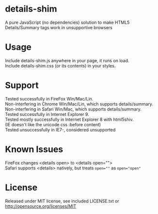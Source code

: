 details-shim
============

A pure JavaScript (no dependencies) solution to make HTML5 
Details/Summary tags work in unsupportive browsers

Usage
=====

Include details-shim.js anywhere in your page, it runs on load.  
Include details-shim.css (or its contents) in your styles.

Support
=======

Tested successfully in FireFox Win/Mac/Lin.  
Non-interfering in Chrome Win/Mac/Lin, which supports details/summary.  
Non-interfering in Safari Win/Mac, which supports details/summary.  
Tested successfully in Internet Explorer 9.  
Tested mostly successfully in Internet Explorer 8 with html5shiv.  
 (IE doesn't like the unicode css :before content)  
Tested unsuccessfully in IE7-, considered unsupported


Known Issues
============

FireFox changes &lt;details open> to &lt;details open="">  
Safari supports &lt;details> natively, but treats `open=""` as `open="open"`


License
=======

Released under MIT license, see included LICENSE.txt
or http://opensource.org/licenses/MIT
